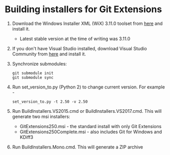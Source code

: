 Building installers for Git Extensions
======================================

1. Download the Windows Installer XML (WiX) 3.11.0 toolset from
   [here](https://www.nuget.org/packages/WiX) and install it.
    * Latest stable version at the time of writing was 3.11.0

2. If you don't have Visual Studio installed, 
   download Visual Studio Community from [here](https://www.visualstudio.com/vs/community/)
   and install it.

3. Synchronize submodules:
    ```
    git submodule init
    git submodule sync
    ```

4. Run set_version_to.py (Python 2) to change current version. For example -
    ```
    set_version_to.py -t 2.50 -v 2.50
    ```

5. Run BuildInstallers.VS2015.cmd or BuildInstallers.VS2017.cmd. This will generate two msi installers:
    * GitExtensions250.msi - the standard install with only Git Extensions
    * GitExtensions250Complete.msi - also includes Git for Windows and KDiff3

6. Run BuildInstallers.Mono.cmd. This will generate a ZIP archive

